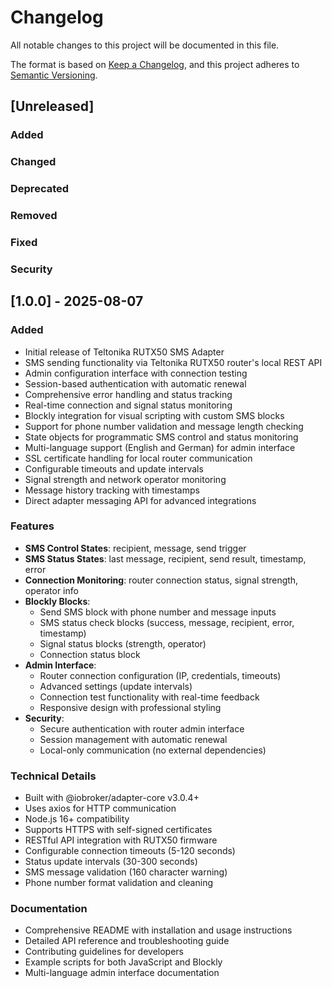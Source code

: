 # Changelog

All notable changes to this project will be documented in this file.

The format is based on [Keep a Changelog](https://keepachangelog.com/en/1.0.0/),
and this project adheres to [Semantic Versioning](https://semver.org/spec/v2.0.0.html).

## [Unreleased]

### Added
### Changed
### Deprecated
### Removed
### Fixed
### Security

## [1.0.0] - 2025-08-07

### Added
- Initial release of Teltonika RUTX50 SMS Adapter
- SMS sending functionality via Teltonika RUTX50 router's local REST API
- Admin configuration interface with connection testing
- Session-based authentication with automatic renewal
- Comprehensive error handling and status tracking
- Real-time connection and signal status monitoring
- Blockly integration for visual scripting with custom SMS blocks
- Support for phone number validation and message length checking
- State objects for programmatic SMS control and status monitoring
- Multi-language support (English and German) for admin interface
- SSL certificate handling for local router communication
- Configurable timeouts and update intervals
- Signal strength and network operator monitoring
- Message history tracking with timestamps
- Direct adapter messaging API for advanced integrations

### Features
- **SMS Control States**: recipient, message, send trigger
- **SMS Status States**: last message, recipient, send result, timestamp, error
- **Connection Monitoring**: router connection status, signal strength, operator info
- **Blockly Blocks**: 
  - Send SMS block with phone number and message inputs
  - SMS status check blocks (success, message, recipient, error, timestamp)  
  - Signal status blocks (strength, operator)
  - Connection status block
- **Admin Interface**: 
  - Router connection configuration (IP, credentials, timeouts)
  - Advanced settings (update intervals)
  - Connection test functionality with real-time feedback
  - Responsive design with professional styling
- **Security**: 
  - Secure authentication with router admin interface
  - Session management with automatic renewal
  - Local-only communication (no external dependencies)

### Technical Details
- Built with @iobroker/adapter-core v3.0.4+
- Uses axios for HTTP communication
- Node.js 16+ compatibility
- Supports HTTPS with self-signed certificates
- RESTful API integration with RUTX50 firmware
- Configurable connection timeouts (5-120 seconds)
- Status update intervals (30-300 seconds)
- SMS message validation (160 character warning)
- Phone number format validation and cleaning

### Documentation
- Comprehensive README with installation and usage instructions
- Detailed API reference and troubleshooting guide
- Contributing guidelines for developers
- Example scripts for both JavaScript and Blockly
- Multi-language admin interface documentation